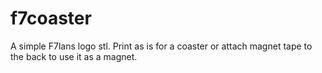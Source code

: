 # f7coaster

A simple F7lans logo stl. Print as is for a coaster or attach magnet tape to the back to use it as a magnet.
